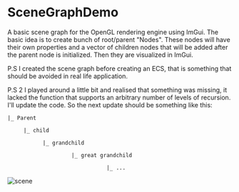 # SceneGraphDemo
A basic scene graph for the OpenGL rendering engine using ImGui. The basic idea is to create bunch of root/parent "Nodes". These nodes will have their own properties and a vector of children nodes that will be added after the parent node is initialized. Then they are visualized in ImGui.

P.S I created the scene graph before creating an ECS, that is something that should be avoided in real life application.

P.S 2 I played around a little bit and realised that something was missing, it lacked the function that supports an arbitrary number of levels of recursion. I'll update the code. So the next update should be something like this:

    |_ Parent

         |_ child
         
               |_ grandchild
                 
                        |_ great grandchild
                              
                                   |_ ...



![scene](https://user-images.githubusercontent.com/69974236/228007582-7067c967-824f-4088-9452-ef2520fc206c.gif)
